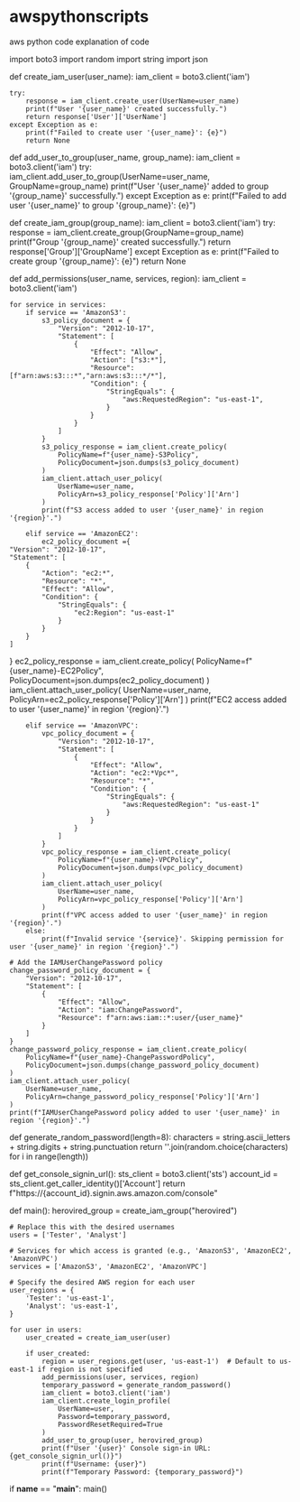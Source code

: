 # awspythonscripts
aws python code
explanation of code 

import boto3
import random
import string
import json

def create_iam_user(user_name):
    iam_client = boto3.client('iam')

    try:
        response = iam_client.create_user(UserName=user_name)
        print(f"User '{user_name}' created successfully.")
        return response['User']['UserName']
    except Exception as e:
        print(f"Failed to create user '{user_name}': {e}")
        return None

def add_user_to_group(user_name, group_name):
    iam_client = boto3.client('iam')
    try:
        iam_client.add_user_to_group(UserName=user_name, GroupName=group_name)
        print(f"User '{user_name}' added to group '{group_name}' successfully.")
    except Exception as e:
        print(f"Failed to add user '{user_name}' to group '{group_name}': {e}")

def create_iam_group(group_name):
    iam_client = boto3.client('iam')
    try:
        response = iam_client.create_group(GroupName=group_name)
        print(f"Group '{group_name}' created successfully.")
        return response['Group']['GroupName']
    except Exception as e:
        print(f"Failed to create group '{group_name}': {e}")
        return None

def add_permissions(user_name, services, region):
    iam_client = boto3.client('iam')

    for service in services:
        if service == 'AmazonS3':
            s3_policy_document = {
                "Version": "2012-10-17",
                "Statement": [
                    {
                        "Effect": "Allow",
                        "Action": ["s3:*"],
                        "Resource": [f"arn:aws:s3:::*","arn:aws:s3:::*/*"],
                        "Condition": {
                            "StringEquals": {
                                "aws:RequestedRegion": "us-east-1", 
                            }
                        }
                    }
                ]
            }
            s3_policy_response = iam_client.create_policy(
                PolicyName=f"{user_name}-S3Policy",
                PolicyDocument=json.dumps(s3_policy_document)
            )
            iam_client.attach_user_policy(
                UserName=user_name,
                PolicyArn=s3_policy_response['Policy']['Arn']
            )
            print(f"S3 access added to user '{user_name}' in region '{region}'.")

        elif service == 'AmazonEC2':
            ec2_policy_document ={
    "Version": "2012-10-17",
    "Statement": [
        {
            "Action": "ec2:*",
            "Resource": "*",
            "Effect": "Allow",
            "Condition": {
                "StringEquals": {
                    "ec2:Region": "us-east-1"
                }
            }
        }
    ]
}
            ec2_policy_response = iam_client.create_policy(
                PolicyName=f"{user_name}-EC2Policy",
                PolicyDocument=json.dumps(ec2_policy_document)
            )
            iam_client.attach_user_policy(
                UserName=user_name,
                PolicyArn=ec2_policy_response['Policy']['Arn']
            )
            print(f"EC2 access added to user '{user_name}' in region '{region}'.")

        elif service == 'AmazonVPC':
            vpc_policy_document = {
                "Version": "2012-10-17",
                "Statement": [
                    {
                        "Effect": "Allow",
                        "Action": "ec2:*Vpc*",
                        "Resource": "*",
                        "Condition": {
                            "StringEquals": {
                                "aws:RequestedRegion": "us-east-1"
                            }
                        }
                    }
                ]
            }
            vpc_policy_response = iam_client.create_policy(
                PolicyName=f"{user_name}-VPCPolicy",
                PolicyDocument=json.dumps(vpc_policy_document)
            )
            iam_client.attach_user_policy(
                UserName=user_name,
                PolicyArn=vpc_policy_response['Policy']['Arn']
            )
            print(f"VPC access added to user '{user_name}' in region '{region}'.")
        else:
            print(f"Invalid service '{service}'. Skipping permission for user '{user_name}' in region '{region}'.")

    # Add the IAMUserChangePassword policy
    change_password_policy_document = {
        "Version": "2012-10-17",
        "Statement": [
            {
                "Effect": "Allow",
                "Action": "iam:ChangePassword",
                "Resource": f"arn:aws:iam::*:user/{user_name}"
            }
        ]
    }
    change_password_policy_response = iam_client.create_policy(
        PolicyName=f"{user_name}-ChangePasswordPolicy",
        PolicyDocument=json.dumps(change_password_policy_document)
    )
    iam_client.attach_user_policy(
        UserName=user_name,
        PolicyArn=change_password_policy_response['Policy']['Arn']
    )
    print(f"IAMUserChangePassword policy added to user '{user_name}' in region '{region}'.")

def generate_random_password(length=8):
    characters = string.ascii_letters + string.digits + string.punctuation
    return ''.join(random.choice(characters) for i in range(length))

def get_console_signin_url():
    sts_client = boto3.client('sts')
    account_id = sts_client.get_caller_identity()['Account']
    return f"https://{account_id}.signin.aws.amazon.com/console"

def main():
    herovired_group = create_iam_group("herovired")

    # Replace this with the desired usernames
    users = ['Tester', 'Analyst']

    # Services for which access is granted (e.g., 'AmazonS3', 'AmazonEC2', 'AmazonVPC')
    services = ['AmazonS3', 'AmazonEC2', 'AmazonVPC']

    # Specify the desired AWS region for each user
    user_regions = {
        'Tester': 'us-east-1',
        'Analyst': 'us-east-1',
    }

    for user in users:
        user_created = create_iam_user(user)

        if user_created:
            region = user_regions.get(user, 'us-east-1')  # Default to us-east-1 if region is not specified
            add_permissions(user, services, region)
            temporary_password = generate_random_password()
            iam_client = boto3.client('iam')
            iam_client.create_login_profile(
                UserName=user,
                Password=temporary_password,
                PasswordResetRequired=True
            )
            add_user_to_group(user, herovired_group)
            print(f"User '{user}' Console sign-in URL: {get_console_signin_url()}")
            print(f"Username: {user}")
            print(f"Temporary Password: {temporary_password}")

if __name__ == "__main__":
    main()
